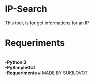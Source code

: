 # IP-Search
This tool, is for get informations for an IP
# Requeriments
<strong>
<br>-Python 3
<br>-PySimpleGUI
<br>-Requeriments
</strong>
# MADE BY SUKILOVOT
